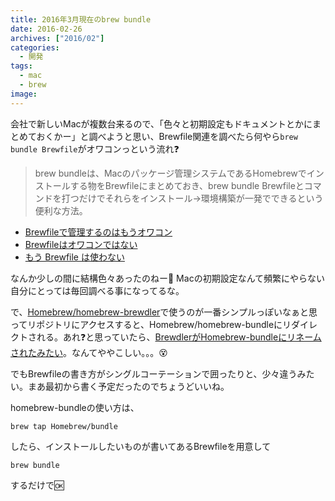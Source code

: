 ```yaml
---
title: 2016年3月現在のbrew bundle
date: 2016-02-26
archives: ["2016/02"]
categories:
  - 開発
tags:
  - mac
  - brew
image: 
---
```

会社で新しいMacが複数台来るので、「色々と初期設定もドキュメントとかにまとめておくかー」と調べようと思い、Brewfile関連を調べたら何やら`brew bundle Brewfile`がオワコンっという流れ❓

<!--more-->

> brew bundleは、Macのパッケージ管理システムであるHomebrewでインストールする物をBrewfileにまとめておき、brew bundle Brewfileとコマンドを打つだけでそれらをインストール->環境構築が一発でできるという便利な方法。

* [Brewfileで管理するのはもうオワコン](https://blog.unasuke.com/2014/brewfile-is-outdated/)
* [Brewfileはオワコンではない](//rcmdnk.github.io/blog/2015/03/24/computer-mac/)
* [もう Brewfile は使わない](//qiita.com/b4b4r07/items/a36ac078b28715963c27)

なんか少しの間に結構色々あったのねー📅 Macの初期設定なんて頻繁にやらない自分にとっては毎回調べる事になってるな。

で、[Homebrew/homebrew-brewdler](https://github.com/Homebrew/homebrew-brewdler)で使うのが一番シンプルっぽいなぁと思ってリポジトリにアクセスすると、Homebrew/homebrew-bundleにリダイレクトされる。あれ❓と思っていたら、[BrewdlerがHomebrew-bundleにリネームされたみたい](//qiita.com/mather314/items/900ae69eba8d6d980cb2)。なんてややこしい。。。😵

でもBrewfileの書き方がシングルコーテーションで囲ったりと、少々違うみたい。まあ最初から書く予定だったのでちょうどいいね。

homebrew-bundleの使い方は、

```
brew tap Homebrew/bundle
```

したら、インストールしたいものが書いてあるBrewfileを用意して

```
brew bundle
```

するだけで🆗
